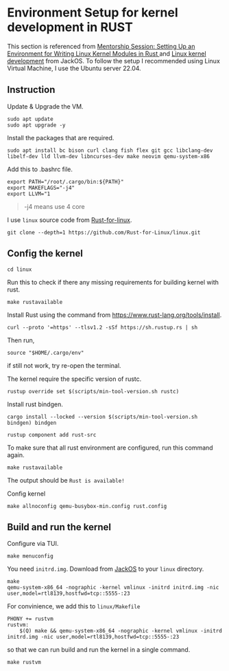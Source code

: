 # Environment Setup for kernel development in RUST

This section is referenced from [ Mentorship Session: Setting Up an Environment for Writing Linux Kernel Modules in Rust ](https://www.youtube.com/watch?v=tPs1uRqOnlk) and [Linux kernel development](https://www.jackos.io/rust-kernel/rust-for-linux.html) from JackOS. To follow the setup I recommended using Linux Virtual Machine, I use the Ubuntu server 22.04.
 
## Instruction

Update & Upgrade the VM.
```
sudo apt update 
sudo apt upgrade -y
```

Install the packages that are required.
```
sudo apt install bc bison curl clang fish flex git gcc libclang-dev libelf-dev lld llvm-dev libncurses-dev make neovim qemu-system-x86
``` 

Add this to .bashrc file.
```
export PATH="/root/.cargo/bin:${PATH}"
export MAKEFLAGS="-j4"
export LLVM="1
```
> -j4 means use 4 core

I use `linux` source code  from [Rust-for-linux](https://github.com/Rust-for-Linux/linux).
```
git clone --depth=1 https://github.com/Rust-for-Linux/linux.git
```


## Config the kernel

```
cd linux
```

Run this to check if there any missing requirements for building kernel with rust.
```
make rustavailable
```

Install Rust using the command from https://www.rust-lang.org/tools/install.
```
curl --proto '=https' --tlsv1.2 -sSf https://sh.rustup.rs | sh
```
Then run,
```
source "$HOME/.cargo/env"
```
if still not work, try re-open the terminal.

The kernel require the specific version of rustc.
```
rustup override set $(scripts/min-tool-version.sh rustc)
```

Install rust bindgen.
```
cargo install --locked --version $(scripts/min-tool-version.sh bindgen) bindgen
```

```
rustup component add rust-src
```

To make sure that all rust environment are configured, run this command again.
```
make rustavailable
```
The output should be `Rust is available!`

Config kernel
```
make allnoconfig qemu-busybox-min.config rust.config
```

## Build and run the kernel

Configure via TUI.
```
make menuconfig
```

You need `initrd.img`. Download from [JackOS](https://github.com/jackos/linux/blob/tutorial-start/initrd.img) to your `linux` directory.
```
make
qemu-system-x86_64 -nographic -kernel vmlinux -initrd initrd.img -nic user,model=rtl8139,hostfwd=tcp::5555-:23
```

For convinience, we add this to `linux/Makefile`
```
PHONY += rustvm
rustvm:
	$(Q) make && qemu-system-x86_64 -nographic -kernel vmlinux -initrd initrd.img -nic user,model=rtl8139,hostfwd=tcp::5555-:23
```
so that we can run build and run the kernel in a single command.
```
make rustvm
```